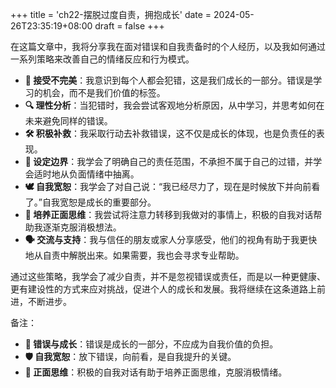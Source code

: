 +++
title = 'ch22-摆脱过度自责，拥抱成长'
date = 2024-05-26T23:35:19+08:00
draft = false
+++

在这篇文章中，我将分享我在面对错误和自我责备时的个人经历，以及我如何通过一系列策略来改善自己的情绪反应和行为模式。

- **🧐 接受不完美**：我意识到每个人都会犯错，这是我们成长的一部分。错误是学习的机会，而不是我们价值的标签。
- **🔍 理性分析**：当犯错时，我会尝试客观地分析原因，从中学习，并思考如何在未来避免同样的错误。
- **🛠️ 积极补救**：我采取行动去补救错误，这不仅是成长的体现，也是负责任的表现。
- **🚧 设定边界**：我学会了明确自己的责任范围，不承担不属于自己的过错，并学会适时地从负面情绪中抽离。
- **🕊️ 自我宽恕**：我学会了对自己说：“我已经尽力了，现在是时候放下并向前看了。”自我宽恕是成长的重要部分。
- **🌟 培养正面思维**：我尝试将注意力转移到我做对的事情上，积极的自我对话帮助我逐渐克服消极想法。
- **🗣️ 交流与支持**：我与信任的朋友或家人分享感受，他们的视角有助于我更快地从自责中解脱出来。如果需要，我也会寻求专业帮助。

通过这些策略，我学会了减少自责，并不是忽视错误或责任，而是以一种更健康、更有建设性的方式来应对挑战，促进个人的成长和发展。我将继续在这条道路上前进，不断进步。

备注：
- **📝 错误与成长**：错误是成长的一部分，不应成为自我价值的负担。
- **🛡️ 自我宽恕**：放下错误，向前看，是自我提升的关键。
- **🌱 正面思维**：积极的自我对话有助于培养正面思维，克服消极情绪。
